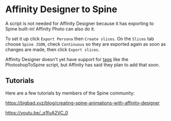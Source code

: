 # Affinity Designer to Spine

A script is not needed for Affinity Designer because it has exporting to Spine built-in! Affinity Photo can also do it.

To set it up click `Export Persona` then `Create slices`. On the `Slices` tab choose `Spine JSON`, check `Continuous` so they are exported again as soon as changes are made, then click `Export slices`.

Affinity Designer doesn't yet have support for [tags](https://github.com/EsotericSoftware/spine-scripts/tree/master/photoshop#tags) like the PhotoshopToSpine script, but Affinity has said they plan to add that soon.

## Tutorials

Here are a few tutorials by members of the Spine community:

https://bigbad.xyz/blog/creating-spine-animations-with-affinity-designer

https://youtu.be/_q1fuA2VC_0
